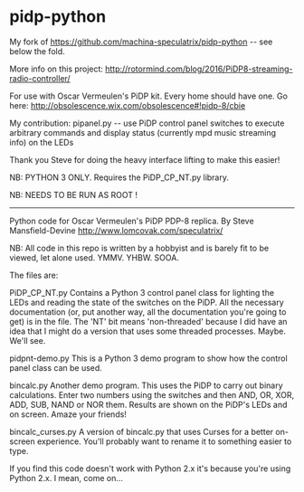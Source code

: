 # pidp-python

My fork of https://github.com/machina-speculatrix/pidp-python -- see below the fold.

More info on this project: http://rotormind.com/blog/2016/PiDP8-streaming-radio-controller/

For use with Oscar Vermeulen's PiDP kit. Every home should have one. Go here:
http://obsolescence.wix.com/obsolescence#!pidp-8/cbie

My contribution: pipanel.py -- use PiDP control panel switches to
execute arbitrary commands and display status (currently mpd music
streaming info) on the LEDs

Thank you Steve for doing the heavy interface lifting to make this easier!

NB: PYTHON 3 ONLY. Requires the PiDP_CP_NT.py library.

NB: NEEDS TO BE RUN AS ROOT !

-----------------------------------------------------------
Python code for Oscar Vermeulen's PiDP PDP-8 replica.
By Steve Mansfield-Devine
http://www.lomcovak.com/speculatrix/

NB: All code in this repo is written by a hobbyist and is barely fit to be viewed, let alone used. YMMV. YHBW. SOOA.

The files are:

PiDP_CP_NT.py
Contains a Python 3 control panel class for lighting the LEDs and reading the state of the switches on the PiDP. All the necessary documentation (or, put another way, all the documentation you're going to get) is in the file.
The 'NT' bit means 'non-threaded' because I did have an idea that I might do a version that uses some threaded processes. Maybe. We'll see.

pidpnt-demo.py
This is a Python 3 demo program to show how the control panel class can be used.

bincalc.py
Another demo program. This uses the PiDP to carry out binary calculations. Enter two numbers using the switches and then AND, OR, XOR, ADD, SUB, NAND or NOR them. Results are shown on the PiDP's LEDs and on screen. Amaze your friends!

bincalc_curses.py
A version of bincalc.py that uses Curses for a better on-screen experience. You'll probably want to rename it to something easier to type.

If you find this code doesn't work with Python 2.x it's because you're using Python 2.x. I mean, come on...
